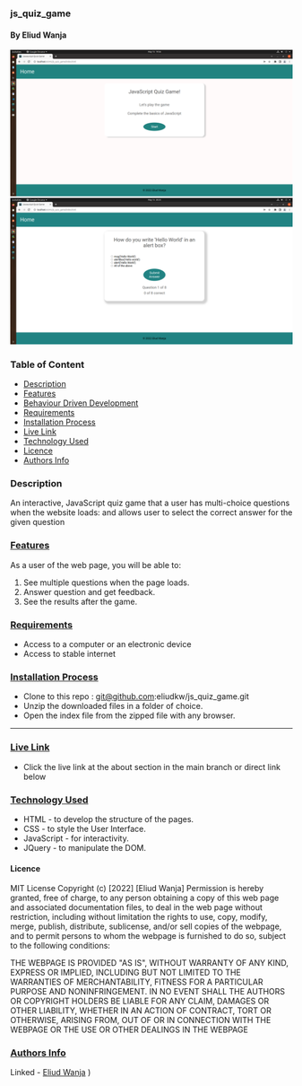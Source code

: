 <h3> js_quiz_game </h3>
<h4>By Eliud Wanja</h4>
<img src="./assets/images/start.png" >
<img src="./assets/images/question.png">

<h3>Table of Content</h3>

- [Description](#description)
- [Features](#features)
- [Behaviour Driven Development](#Behaviour-Driven-Development)
- [Requirements](#requirements)
- [Installation Process](#installation-Process)
- [Live Link](#Live-Link)
- [Technology  Used](#technology-Used)
- [Licence](#licence)
- [Authors Info](#Authors-Info)

### Description

<p>An interactive, JavaScript quiz game that a user has multi-choice questions when the website loads: and allows 
user to select the correct answer for the given question</p>

### [Features](#features)

As a user of the web page, you will be able to:

1. See multiple questions when the page loads.
2. Answer question and get feedback.
3. See the results after the game.

### [Requirements](#requirements)

* Access to a computer or an electronic device
* Access to stable internet

### [Installation Process](#installation-Process)


* Clone to this repo : git@github.com:eliudkw/js_quiz_game.git
* Unzip the downloaded files in a folder of choice.
* Open the index file from the zipped file with any browser.

 ****

### [Live Link](#Live-Link)

- Click the live link at the about section in the main branch or direct link below <br>

### [Technology  Used](#technology-Used)

* HTML - to develop the structure of the pages.
* CSS - to style the User Interface.
* JavaScript - for interactivity.
* JQuery - to manipulate the DOM.


#### Licence

MIT License
Copyright (c) [2022] [Eliud Wanja]
Permission is hereby granted, free of charge, to any person obtaining a copy
of this web page and associated documentation files, to deal
in the web page without restriction, including without limitation the rights
to use, copy, modify, merge, publish, distribute, sublicense, and/or sell
copies of the webpage, and to permit persons to whom the webpage is
furnished to do so, subject to the following conditions:

THE WEBPAGE IS PROVIDED "AS IS", WITHOUT WARRANTY OF ANY KIND, EXPRESS OR
IMPLIED, INCLUDING BUT NOT LIMITED TO THE WARRANTIES OF MERCHANTABILITY,
FITNESS FOR A PARTICULAR PURPOSE AND NONINFRINGEMENT. IN NO EVENT SHALL THE
AUTHORS OR COPYRIGHT HOLDERS BE LIABLE FOR ANY CLAIM, DAMAGES OR OTHER
LIABILITY, WHETHER IN AN ACTION OF CONTRACT, TORT OR OTHERWISE, ARISING FROM,
OUT OF OR IN CONNECTION WITH THE WEBPAGE OR THE USE OR OTHER DEALINGS IN THE
WEBPAGE

### [Authors Info](#Authors-Info)

Linked - [Eliud Wanja](https://www.linkedin.com/in/eliud-wanja)
)


